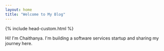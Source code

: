 ```yaml
---
layout: home
title: "Welcome to My Blog"
---
```


{% include head-custom.html %}

Hi! I'm Chaithanya. I'm building a software services startup and sharing my journey here.
